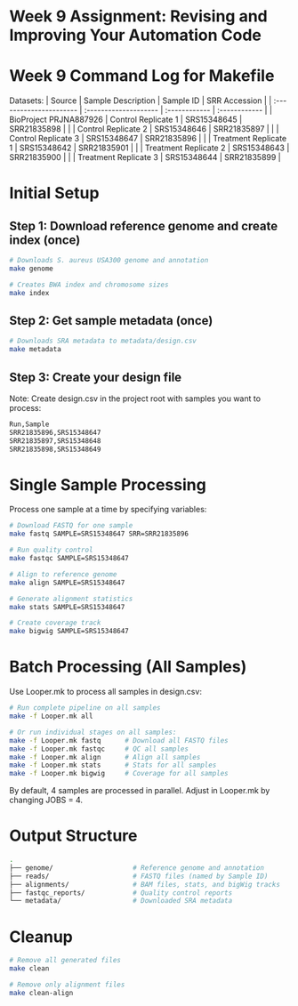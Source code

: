 # Week 9 Assignment: Revising and Improving Your Automation Code

# Week 9 Command Log for Makefile

Datasets:
| Source                  | Sample Description    | Sample ID     | SRR Accession |
| :---------------------- | :-------------------- | :------------ | :------------ |
| BioProject PRJNA887926  | Control Replicate 1   |  SRS15348645  | SRR21835898   |
|                         | Control Replicate 2   |  SRS15348646  | SRR21835897   |
|                         | Control Replicate 3   |  SRS15348647  | SRR21835896   |
|                         | Treatment Replicate 1 |  SRS15348642  | SRR21835901   |
|                         | Treatment Replicate 2 |  SRS15348643  | SRR21835900   |
|                         | Treatment Replicate 3 |  SRS15348644  | SRR21835899   |

# Initial Setup

## Step 1: Download reference genome and create index (once)
```bash
# Downloads S. aureus USA300 genome and annotation
make genome

# Creates BWA index and chromosome sizes
make index
```

## Step 2: Get sample metadata (once)
```bash
# Downloads SRA metadata to metadata/design.csv
make metadata
```

## Step 3: Create your design file
Note: Create design.csv in the project root with samples you want to process:
```bash
Run,Sample
SRR21835896,SRS15348647
SRR21835897,SRS15348648
SRR21835898,SRS15348649
```

# Single Sample Processing
Process one sample at a time by specifying variables:

```bash
# Download FASTQ for one sample
make fastq SAMPLE=SRS15348647 SRR=SRR21835896

# Run quality control
make fastqc SAMPLE=SRS15348647

# Align to reference genome
make align SAMPLE=SRS15348647

# Generate alignment statistics
make stats SAMPLE=SRS15348647

# Create coverage track
make bigwig SAMPLE=SRS15348647
```

# Batch Processing (All Samples)
Use Looper.mk to process all samples in design.csv:

```bash
# Run complete pipeline on all samples
make -f Looper.mk all

# Or run individual stages on all samples:
make -f Looper.mk fastq      # Download all FASTQ files
make -f Looper.mk fastqc     # QC all samples
make -f Looper.mk align      # Align all samples
make -f Looper.mk stats      # Stats for all samples
make -f Looper.mk bigwig     # Coverage for all samples
```
By default, 4 samples are processed in parallel. Adjust in Looper.mk by changing JOBS = 4.

# Output Structure
```bash
.
├── genome/                    # Reference genome and annotation
├── reads/                     # FASTQ files (named by Sample ID)
├── alignments/                # BAM files, stats, and bigWig tracks
├── fastqc_reports/            # Quality control reports
└── metadata/                  # Downloaded SRA metadata
```

# Cleanup
```bash
# Remove all generated files
make clean

# Remove only alignment files
make clean-align
```
  

